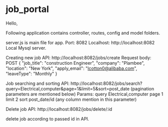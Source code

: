 # job_portal
Hello,

Following application contains controller, routes, config and model folders.

server.js is main file for app. 
Port: 8082
Localhost: http://localhost:8082
Local Mysql server.


Creating new job API: http://localhost:8082/jobs/create
Request body: POST
{
"job_title": "construction Engineer",
"company": "Plambee",
"location": "New York", 
"apply_email": "lcotton0@alibaba.com",
"leaveType": "Monthly" 
}

Job searching and sorting API: http://localhost:8082/jobs/search?query=Electrical,computer&page=1&limit=5&sort=post_date (pagination parameters are mentioned below)
Params: 
query                  Electrical,computer
page                     1
limit                    2
sort                     post_date/id (any column mention in this parameter)


Delete job API:  http://localhost:8082/jobs/delete/:id

delete job according to passed id in API.
